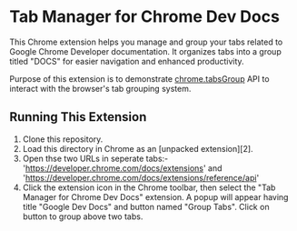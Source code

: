 # Tab Manager for Chrome Dev Docs

This Chrome extension helps you manage and group your tabs related to Google Chrome Developer documentation. It organizes tabs into a group titled "DOCS" for easier navigation and enhanced productivity.

Purpose of this extension is to demonstrate [chrome.tabsGroup](https://developer.chrome.com/docs/extensions/reference/api/tabGroups) API to interact with the browser's tab grouping system.

 ## Running This Extension

1. Clone this repository.
2. Load this directory in Chrome as an [unpacked extension][2].
3. Open thse two URLs in seperate tabs:- 'https://developer.chrome.com/docs/extensions' and 'https://developer.chrome.com/docs/extensions/reference/api'
4. Click the extension icon in the Chrome toolbar, then select the "Tab Manager for Chrome Dev Docs" extension. A popup will appear having title "Google Dev Docs" and button named "Group Tabs". Click on button to group above two tabs.
